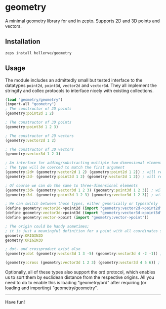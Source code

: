 # geometry

A minimal geometry library for and in zepto.
Supports 2D and 3D points and vectors.

## Installation
```
zeps install hellerve/geometry
```

## Usage

The module includes an admittedly small but tested
interface to the datatypes `point2d`, `point3d`, `vector2d`
and `vector3d`. They all implement the stringify and
collec protocols to interface nicely with existing
collections.

```clojure
(load "geometry/geometry")
(import-all "geometry")
; The constructor of 2D points
(geometry:point2d 1 2)

; The constructor of 3D points
(geometry:point3d 1 2 3)

; The constructor of 2D vectors
(geometry:vector2d 1 2)

; The constructor of 3D vectors
(geometry:vector3d 1 2 3)

; An interface for adding/substracting multiple two-dimensional elements
; The type will be coerced to match the first argument
(geometry:2d+ (geometry:vector2d 1 2) (geometry:point2d 1 2)) ; will return a vector
(geometry:2d- (geometry:point2d 1 2) (geometry:vector2d 1 2)) ; will return a point

; Of course we can do the same to three-dimensional elements
(geometry:3d+ (geometry:vector3d 1 2 3) (geometry:point3d 1 2 3)) ; will return a vector
(geometry:3d- (geometry:point3d 1 2 3) (geometry:vector3d 1 2 3)) ; will return a point

; We can switch between those types, either generically or typesafely
(define geometry:vector2d->point2d (import "geometry:vector2d->point2d"))
(define geometry:vector3d->point3d (import "geometry:vector3d->point3d"))
(define geometry:vector->point (import "geometry:vector->point"))

; The origin could be handy sometimes;
; it is just a meaningful definition for a point with all coordinates set to 0
geometry:ORIGIN2D
geometry:ORIGIN3D

; dot- and crossproduct exist also
(geometry:dot (geometry:vector3d 1 3 -5) (geometry:vector3d 4 -2 -1)) ; => 3

(geometry:cross (geometry:vector3d 1 2 3) (geometry:vector3d 4 5 6)) ; => vector with contents (-3 6 -3)
```

Optionally, all of these types also support the ord protocol, which enables
us to sort them by euclidean distance from the respective origins. All you need
to do to enable this is loading "geometry/ord" after requiring (or loading and
importing) "geometry/geometry".

<hr/>

Have fun!
